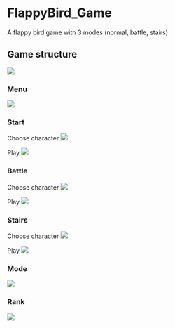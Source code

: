 # FlappyBird_Game
A flappy bird game with 3 modes (normal, battle, stairs)
## Game structure
![](https://github.com/LGY3030/FlappyBird_Game/blob/master/illustration/flappybird.png)<br />
### Menu
![](https://github.com/LGY3030/FlappyBird_Game/blob/master/illustration/menu.png)<br />
### Start
Choose character
![](https://github.com/LGY3030/FlappyBird_Game/blob/master/illustration/pick.png)<br />

Play
![](https://github.com/LGY3030/FlappyBird_Game/blob/master/illustration/play.png)<br />
### Battle
Choose character
![](https://github.com/LGY3030/FlappyBird_Game/blob/master/illustration/pick2.png)<br />

Play
![](https://github.com/LGY3030/FlappyBird_Game/blob/master/illustration/battle.png)<br />
### Stairs
Choose character
![](https://github.com/LGY3030/FlappyBird_Game/blob/master/illustration/pick.png)<br />

Play
![](https://github.com/LGY3030/FlappyBird_Game/blob/master/illustration/stairs.png)<br />
### Mode
![](https://github.com/LGY3030/FlappyBird_Game/blob/master/illustration/mode.png)<br />
### Rank
![](https://github.com/LGY3030/FlappyBird_Game/blob/master/illustration/rank.png)<br />
